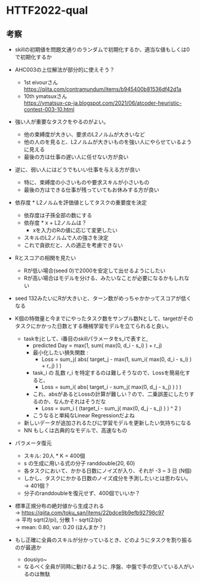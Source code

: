 # HTTF2022-qual

## 考察
- skillの初期値を問題文通りのランダムで初期化するか、適当な値もしくは0で初期化するか

- AHC003の上位解法が部分的に使えそう？  
    - 1st eivourさん 
    https://qiita.com/contramundum/items/b945400b81536df42d1a
    - 10th ymatsuxさん  
    https://ymatsux-cp-ja.blogspot.com/2021/06/atcoder-heuristic-contest-003-10.html

- 強い人が重要なタスクをやるのがよい。
    - 他の束縛度が大きい、要求のL2ノルムが大きいなど
    - 他の人のを見ると、L2ノルムが大きいものを強い人にやらせているように見える
    - 最後の方は仕事の遅い人に任せない方が良い
- 逆に、弱い人にはどうでもいい仕事を与える方が良い
    - 特に、束縛度の小さいものや要求スキルが小さいもの
    - 最後の方はできる仕事が残っていてもお休みする方が良い
    
- 依存度 * L2ノルムを評価値としてタスクの重要度を決定  
    - 依存度は子孫全部の数にする
    - 依存度 * x + L2ノルムは？
        - xを入力のRの値に応じて変更したい  
    - スキルのL2ノルムで人の強さを決定  
    - これで貪欲だと、人の適正を考慮できない

- Rとスコアの相関を見たい
    - Rが低い場合(seed 0)で2000を安定して出せるようにしたい
    - Rが高い場合はモデルを分ける、みたいなことが必要になるかもしれない

- seed 132みたいにRが大きいと、ターン数がめっちゃかかってスコアが低くなる

- K個の特徴量と今までにやったタスク数をサンプル数Nとして、targetがそのタスクにかかった日数とする機械学習モデルを立てられると良い。
    - taskをjとして、i番目のskillパラメータをs_iで表すと, 
        - predicted Day = max(1, sum( max(0, d_i - s_i) ) + r_j)
        - 最小化したい損失関数 :
            - Loss = sum_j( abs( target_j - max(1, sum_i( max(0, d_i - s_i) ) + r_j) ) )
        - task_i の 乱数 r_i を特定するのは難しそうなので、Lossを簡易化すると、
            - Loss = sum_i( abs( target_i - sum_j( max(0, d_j - s_j) ) ) )
        - これ、absがあるとLossの計算が難しい？ので、二乗誤差にしたりするのか、なんかそれはそうだな
            - Loss = sum_i ( (target_i - sum_j( max(0, d_j - s_j) ) ) ^ 2 )
        - こうなると単純なLinear Regressionだよね
    - 新しいデータが追加されるたびに学習モデルを更新したい気持ちになる
    - NN もしくは古典的なモデルで、高速なもの

- パラメータ復元
    - スキル: 20人 * K = 400個
    - s の生成に用いる式の分子 randdouble(20, 60)  
    - 各タスクにおいて、かかる日数にノイズが入り、それが -3 ~ 3 日 (N個)
    - しかし、タスクにかかる日数のノイズ成分を予測したいとは思わない。
    -> 401個？
    - 分子のranddoubleを復元せず、400個でいいか？


- 標準正規分布の絶対値から生成される  
    -> https://qiita.com/toku_san/items/22bdce9b9efb92798c97  
    -> 平均 sqrt(2/pi), 分散 1 - sqrt(2/pi)  
    -> mean: 0.80, var: 0.20 (ほんまか？)


- もし正確に全員のスキルが分かっているとき、どのようにタスクを割り振るのが最適か
    - dousiyo~
    - なるべく全員が同時に動けるように. 序盤、中盤で手の空いている人がいるのは無駄